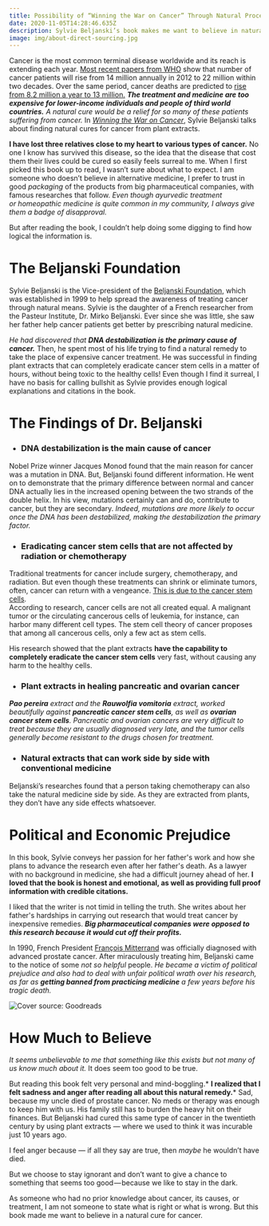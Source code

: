 ```yaml
---
title: Possibility of “Winning the War on Cancer” Through Natural Processes
date: 2020-11-05T14:28:46.635Z
description: Sylvie Beljanski’s book makes me want to believe in natural cancer remedies.
image: img/about-direct-sourcing.jpg
---
```

<!--StartFragment-->

Cancer is the most common terminal disease worldwide and its reach is extending each year. [Most recent papers from WHO](https://edition.cnn.com/2014/02/04/health/who-world-cancer-report/index.html) show that number of cancer patients will rise from 14 million annually in 2012 to 22 million within two decades. Over the same period, cancer deaths are predicted to [rise from 8.2 million a year to 13 million.](https://edition.cnn.com/2014/02/04/health/who-world-cancer-report/index.html) ***The treatment and medicine are too expensive for lower-income individuals and people of third world countries.** A natural cure would be a relief for so many of these patients suffering from cancer.* In *[Winning the War on Cancer](https://www.goodreads.com/book/show/38312881-winning-the-war-on-cancer)*, Sylvie Beljanski talks about finding natural cures for cancer from plant extracts.

**I have lost three relatives close to my heart to various types of cancer.** No one I know has survived this disease, so the idea that the disease that cost them their lives could be cured so easily feels surreal to me. When I first picked this book up to read, I wasn’t sure about what to expect. I am someone who doesn’t believe in alternative medicine, I prefer to trust in good *packaging* of the products from big pharmaceutical companies, with famous researches that follow. *Even though ayurvedic treatment or homeopathic medicine is quite common in my community, I always give them a badge of disapproval.*

But after reading the book, I couldn’t help doing some digging to find how logical the information is.

# The Beljanski Foundation

Sylvie Beljanski is the Vice-president of the [Beljanski Foundation](https://www.beljanski.org/engl/), which was established in 1999 to help spread the awareness of treating cancer through natural means. Sylvie is the daughter of a French researcher from the Pasteur Institute, Dr. Mirko Beljanski. Ever since she was little, she saw her father help cancer patients get better by prescribing natural medicine.

*He had discovered that **DNA destabilization is the primary cause of cancer.*** Then, he spent most of his life trying to find a natural remedy to take the place of expensive cancer treatment. He was successful in finding plant extracts that can completely eradicate cancer stem cells in a matter of hours, without being toxic to the healthy cells! Even though I find it surreal, I have no basis for calling bullshit as Sylvie provides enough logical explanations and citations in the book.

<!--StartFragment-->

# The Findings of Dr. Beljanski

* ### **DNA destabilization is the main cause of cancer**

Nobel Prize winner Jacques Monod found that the main reason for cancer was a mutation in DNA. But, Beljanski found different information. He went on to demonstrate that the primary difference between normal and cancer DNA actually lies in the increased opening between the two strands of the double helix. In his view, mutations certainly can and do, contribute to cancer, but they are secondary. *Indeed, mutations are more likely to occur once the DNA has been destabilized, making the destabilization the primary factor.*

* ### **Eradicating cancer stem cells that are not affected by radiation or chemotherapy**

Traditional treatments for cancer include surgery, chemotherapy, and radiation. But even though these treatments can shrink or eliminate tumors, often, cancer can return with a vengeance. [This is due to the cancer stem cells](https://med.stanford.edu/ludwigcenter/overview/theory.html).\
According to research, cancer cells are not all created equal. A malignant tumor or the circulating cancerous cells of leukemia, for instance, can harbor many different cell types. The stem cell theory of cancer proposes that among all cancerous cells, only a few act as stem cells.

His research showed that the plant extracts **have the capability to completely eradicate the cancer stem cells** very fast, without causing any harm to the healthy cells.

* ### **Plant extracts in healing pancreatic and ovarian cancer**

***Pao pereira** extract and the **Rauwolfia vomitoria** extract, worked beautifully against **pancreatic cancer stem cells**, as well as **ovarian cancer stem cells**. Pancreatic and ovarian cancers are very difficult to treat because they are usually diagnosed very late, and the tumor cells generally become resistant to the drugs chosen for treatment.*

* ### **Natural extracts that can work side by side with conventional medicine**

Beljanski’s researches found that a person taking chemotherapy can also take the natural medicine side by side. As they are extracted from plants, they don’t have any side effects whatsoever.

# Political and Economic Prejudice

In this book, Sylvie conveys her passion for her father's work and how she plans to advance the research even after her father's death. As a lawyer with no background in medicine, she had a difficult journey ahead of her. **I loved that the book is honest and emotional, as well as providing full proof information with credible citations.**

I liked that the writer is not timid in telling the truth. She writes about her father's hardships in carrying out research that would treat cancer by inexpensive remedies. ***Big pharmaceutical companies were opposed to this research because it would cut off their profits.***

In 1990, French President [François Mitterrand](https://en.wikipedia.org/wiki/Fran%C3%A7ois_Mitterrand) was officially diagnosed with advanced prostate cancer. After miraculously treating him, Beljanski came to the notice of some *not so helpful* people. *He became a victim of political prejudice and also had to deal with unfair political wrath over his research, as far as **getting banned from practicing medicine** a few years before his tragic death.*

![](img/38312881._sy475_.jpg "Cover source: Goodreads")

<!--StartFragment-->

# How Much to Believe

*It seems unbelievable to me that something like this exists but not many of us know much about it.* It does seem too good to be true.

But reading this book felt very personal and mind-boggling.* **I realized that I felt sadness and anger after reading all about this natural remedy.*** Sad, because my uncle died of prostate cancer. No meds or therapy was enough to keep him with us. His family still has to burden the heavy hit on their finances. But Beljanski had cured this same type of cancer in the twentieth century by using plant extracts — where we used to think it was incurable just 10 years ago.

I feel anger because — if all they say are true, then *maybe* he wouldn’t have died.

But we choose to stay ignorant and don’t want to give a chance to something that seems too good — because we like to stay in the dark.

As someone who had no prior knowledge about cancer, its causes, or treatment, I am not someone to state what is right or what is wrong. But this book made me want to believe in a natural cure for cancer.

<!--EndFragment-->

<!--EndFragment-->

<!--EndFragment-->